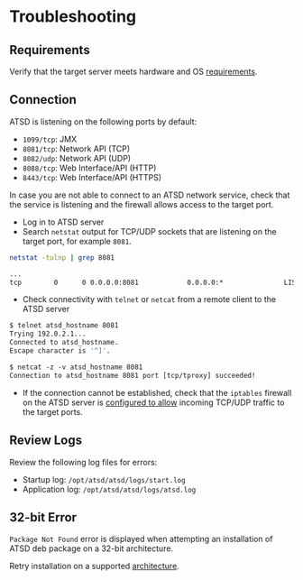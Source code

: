 # Troubleshooting

## Requirements

Verify that the target server meets hardware and OS [requirements](../administration/requirements.md).

## Connection

ATSD is listening on the following ports by default:

* `1099/tcp`: JMX
* `8081/tcp`: Network API (TCP)
* `8082/udp`: Network API (UDP)
* `8088/tcp`: Web Interface/API (HTTP)
* `8443/tcp`: Web Interface/API (HTTPS)

In case you are not able to connect to an ATSD network service, check that the service is listening and the firewall allows access to the target port.

* Log in to ATSD server
* Search `netstat` output for TCP/UDP sockets that are listening on the target port, for example `8081`.

```sh
netstat -tulnp | grep 8081
```

```txt
...
tcp        0      0 0.0.0.0:8081            0.0.0.0:*               LISTEN
```

* Check connectivity with `telnet` or `netcat` from a remote client to the ATSD server

```sh
$ telnet atsd_hostname 8081
Trying 192.0.2.1...
Connected to atsd_hostname.
Escape character is '^]'.
```

```txt
$ netcat -z -v atsd_hostname 8081
Connection to atsd_hostname 8081 port [tcp/tproxy] succeeded!
```

* If the connection cannot be established, check that the `iptables` firewall on the ATSD server is [configured to allow](firewall.md) incoming TCP/UDP traffic to the target ports.

## Review Logs

Review the following log files for errors:

* Startup log: `/opt/atsd/atsd/logs/start.log`
* Application log: `/opt/atsd/atsd/logs/atsd.log`

## 32-bit Error

`Package Not Found` error is displayed when attempting an installation of ATSD deb package on a 32-bit architecture.

Retry installation on a supported [architecture](../administration/requirements.md).
